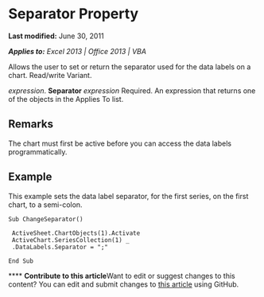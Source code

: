 
# Separator Property

 **Last modified:** June 30, 2011

 _**Applies to:** Excel 2013 | Office 2013 | VBA_

Allows the user to set or return the separator used for the data labels on a chart. Read/write Variant.

 _expression_. **Separator**
 _expression_ Required. An expression that returns one of the objects in the Applies To list.

## Remarks

The chart must first be active before you can access the data labels programmatically.


## Example

This example sets the data label separator, for the first series, on the first chart, to a semi-colon.


```
Sub ChangeSeparator() 
 
 ActiveSheet.ChartObjects(1).Activate 
 ActiveChart.SeriesCollection(1) _ 
 .DataLabels.Separator = ";" 
 
End Sub
```


****   **Contribute to this article**Want to edit or suggest changes to this content? You can edit and submit changes to  [this article](https://github.com/jhershey00/VBA_Excel_Test/OpenXMLCon/articles/d83c68fc-5948-a65f-b3bb-09e3a3884163.md) using GitHub.

